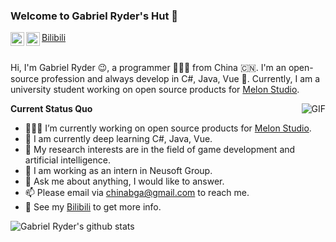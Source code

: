 ### Welcome to Gabriel Ryder's Hut 👋

<a href="https://tva1.sinaimg.cn/large/007S8ZIlgy1ggrqy7om28j30j80omjtq.jpg">
  <img align="left" alt="Wechat" width="22px" src="https://cdn.jsdelivr.net/npm/simple-icons@3.1.0/icons/tencentqq.svg" />
</a>
<a href="https://space.bilibili.com/402653186">Bilibili
</a>
<a href="mailto:chinabga@gmail.com">
  <img align="left" alt="'Gmail" width="22px" src="https://cdn.jsdelivr.net/npm/simple-icons@3.1.0/icons/gmail.svg" />
</a>

<br />
<br />

Hi, I'm Gabriel Ryder 😉, a programmer 👨🏻‍💻 from China 🇨🇳. I'm an open-source profession and always develop in C#, Java, Vue 🐍. Currently, I am a university student working on open source products for [Melon Studio](https://github.com/Melon-Studio). 

  <img align="right" alt="GIF" src="https://media.giphy.com/media/iIqmM5tTjmpOB9mpbn/giphy.gif" />

**Current Status Quo**

- 👨🏻‍💻 I’m currently working on open source products for [Melon Studio](https://github.com/Melon-Studio). 
- 🌱 I am currently deep learning C#, Java, Vue.
- 🤔 My research interests are in the field of game development and artificial intelligence.
- 💼 I am working as an intern in Neusoft Group.
- 💬 Ask me about anything, I would like to answer.
- 📫 Please email via chinabga@gmail.com to reach me.
- 👀 See my [Bilibili](https://space.bilibili.com/402653186) to get more info.

![Gabriel Ryder's github stats](https://github-readme-stats.vercel.app/api?username=6get-xiaofan&show_icons=true&hide_border=true&count_private=true)
